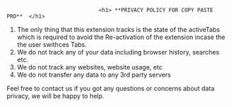                                  <h1> **PRIVACY POLICY FOR COPY PASTE PRO**  </h1>

1. The only thing that this extension tracks is the state of the activeTabs which is required to avoid the Re-activation of the extension incase the the user swithces Tabs.
2. We do not track any of your data including browser history, searches etc.  
3. We do not track any websites, website usage, etc
4. We do not transfer any data to any 3rd party servers

Feel free to contact us if you got any questions or concerns about data privacy, we will be happy to help.
